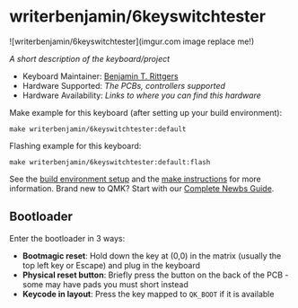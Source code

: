 # writerbenjamin/6keyswitchtester

![writerbenjamin/6keyswitchtester](imgur.com image replace me!)

*A short description of the keyboard/project*

* Keyboard Maintainer: [Benjamin T. Rittgers](https://github.com/writerbenjamin)
* Hardware Supported: *The PCBs, controllers supported*
* Hardware Availability: *Links to where you can find this hardware*

Make example for this keyboard (after setting up your build environment):

    make writerbenjamin/6keyswitchtester:default

Flashing example for this keyboard:

    make writerbenjamin/6keyswitchtester:default:flash

See the [build environment setup](https://docs.qmk.fm/#/getting_started_build_tools) and the [make instructions](https://docs.qmk.fm/#/getting_started_make_guide) for more information. Brand new to QMK? Start with our [Complete Newbs Guide](https://docs.qmk.fm/#/newbs).

## Bootloader

Enter the bootloader in 3 ways:

* **Bootmagic reset**: Hold down the key at (0,0) in the matrix (usually the top left key or Escape) and plug in the keyboard
* **Physical reset button**: Briefly press the button on the back of the PCB - some may have pads you must short instead
* **Keycode in layout**: Press the key mapped to `QK_BOOT` if it is available
